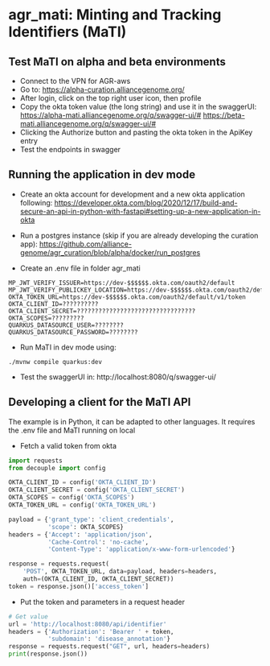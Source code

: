 # agr_mati: Minting and Tracking Identifiers (MaTI)

## Test MaTI on alpha and beta environments

* Connect to the VPN for AGR-aws
* Go to:
  https://alpha-curation.alliancegenome.org/
* After login, click on the top right user icon, then profile
* Copy the okta token value (the long string) and use it in the swaggerUI:
  https://alpha-mati.alliancegenome.org/q/swagger-ui/#
  https://beta-mati.alliancegenome.org/q/swagger-ui/#
* Clicking the Authorize button and pasting the okta token in the ApiKey entry
* Test the endpoints in swagger 

## Running the application in dev mode

* Create an okta account for development and a new okta application following:
https://developer.okta.com/blog/2020/12/17/build-and-secure-an-api-in-python-with-fastapi#setting-up-a-new-application-in-okta
 
* Run a postgres instance (skip if you are already developing the curation app):
https://github.com/alliance-genome/agr_curation/blob/alpha/docker/run_postgres

* Create an .env file in folder agr_mati
```shell script
MP_JWT_VERIFY_ISSUER=https://dev-$$$$$$.okta.com/oauth2/default
MP_JWT_VERIFY_PUBLICKEY_LOCATION=https://dev-$$$$$$.okta.com/oauth2/default/v1/keys
OKTA_TOKEN_URL=https://dev-$$$$$$.okta.com/oauth2/default/v1/token
OKTA_CLIENT_ID=??????????
OKTA_CLIENT_SECRET=?????????????????????????????????
OKTA_SCOPES=?????????
QUARKUS_DATASOURCE_USER=????????
QUARKUS_DATASOURCE_PASSWORD=????????
```

* Run MaTI in dev mode using:
```shell script
./mvnw compile quarkus:dev
```

* Test the swaggerUI in:
http://localhost:8080/q/swagger-ui/


## Developing a client for the MaTI API

The example is in Python, it can be adapted to other languages.
It requires the .env file  and MaTI running on local 

* Fetch a valid token from okta

```python script
import requests
from decouple import config

OKTA_CLIENT_ID = config('OKTA_CLIENT_ID')
OKTA_CLIENT_SECRET = config('OKTA_CLIENT_SECRET')
OKTA_SCOPES = config('OKTA_SCOPES')
OKTA_TOKEN_URL = config('OKTA_TOKEN_URL')

payload = {'grant_type': 'client_credentials',
           'scope': OKTA_SCOPES}
headers = {'Accept': 'application/json',
           'Cache-Control': 'no-cache',
           'Content-Type': 'application/x-www-form-urlencoded'}

response = requests.request(
    'POST', OKTA_TOKEN_URL, data=payload, headers=headers,
    auth=(OKTA_CLIENT_ID, OKTA_CLIENT_SECRET))
token = response.json()['access_token']
```

* Put the token and parameters in a request header

```python script
# Get value
url = 'http://localhost:8080/api/identifier'
headers = {'Authorization': 'Bearer ' + token,
           'subdomain': 'disease_annotation'}
response = requests.request("GET", url, headers=headers)
print(response.json())
```
